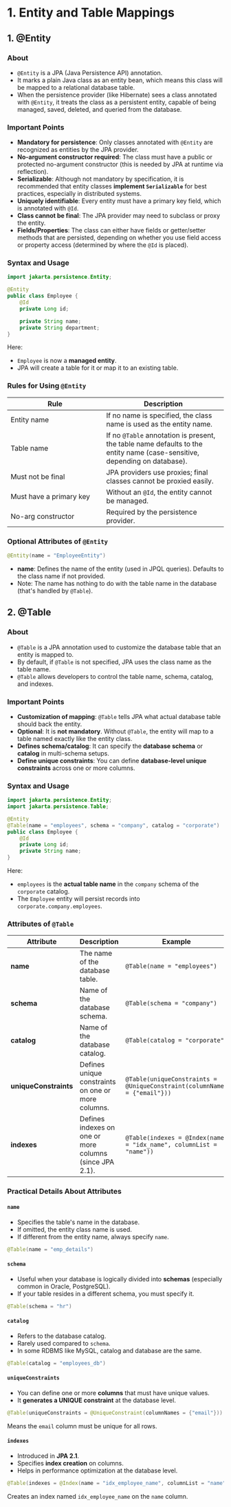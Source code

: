 # 1. Entity and Table Mappings

## 1. @Entity

### About

* `@Entity` is a JPA (Java Persistence API) annotation.
* It marks a plain Java class as an entity bean, which means this class will be mapped to a relational database table.
* When the persistence provider (like Hibernate) sees a class annotated with `@Entity`, it treats the class as a persistent entity, capable of being managed, saved, deleted, and queried from the database.

### Important Points

* **Mandatory for persistence**: Only classes annotated with `@Entity` are recognized as entities by the JPA provider.
* **No-argument constructor required**: The class must have a public or protected no-argument constructor (this is needed by JPA at runtime via reflection).
* **Serializable**: Although not mandatory by specification, it is recommended that entity classes **implement `Serializable`** for best practices, especially in distributed systems.
* **Uniquely identifiable**: Every entity must have a primary key field, which is annotated with `@Id`.
* **Class cannot be final**: The JPA provider may need to subclass or proxy the entity.
* **Fields/Properties**: The class can either have fields or getter/setter methods that are persisted, depending on whether you use field access or property access (determined by where the `@Id` is placed).

### Syntax and Usage

```java
import jakarta.persistence.Entity;

@Entity
public class Employee {
    @Id
    private Long id;

    private String name;
    private String department;
}
```

Here:

* `Employee` is now a **managed entity**.
* JPA will create a table for it or map it to an existing table.

### Rules for Using `@Entity`

<table><thead><tr><th width="206.4765625">Rule</th><th>Description</th></tr></thead><tbody><tr><td>Entity name</td><td>If no name is specified, the class name is used as the entity name.</td></tr><tr><td>Table name</td><td>If no <code>@Table</code> annotation is present, the table name defaults to the entity name (case-sensitive, depending on database).</td></tr><tr><td>Must not be final</td><td>JPA providers use proxies; final classes cannot be proxied easily.</td></tr><tr><td>Must have a primary key</td><td>Without an <code>@Id</code>, the entity cannot be managed.</td></tr><tr><td>No-arg constructor</td><td>Required by the persistence provider.</td></tr></tbody></table>

### Optional Attributes of `@Entity`

```java
@Entity(name = "EmployeeEntity")
```

* **name**: Defines the name of the entity (used in JPQL queries). Defaults to the class name if not provided.
* Note: The name has nothing to do with the table name in the database (that's handled by `@Table`).

## 2. @Table

### About

* `@Table` is a JPA annotation used to customize the database table that an entity is mapped to.
* By default, if `@Table` is not specified, JPA uses the class name as the table name.
* `@Table` allows developers to control the table name, schema, catalog, and indexes.

### Important Points

* **Customization of mapping**: `@Table` tells JPA what actual database table should back the entity.
* **Optional**: It is **not mandatory**. Without `@Table`, the entity will map to a table named exactly like the entity class.
* **Defines schema/catalog**: It can specify the **database schema** or **catalog** in multi-schema setups.
* **Define unique constraints**: You can define **database-level unique constraints** across one or more columns.

### Syntax and Usage

```java
import jakarta.persistence.Entity;
import jakarta.persistence.Table;

@Entity
@Table(name = "employees", schema = "company", catalog = "corporate")
public class Employee {
    @Id
    private Long id;
    private String name;
}
```

Here:

* `employees` is the **actual table name** in the `company` schema of the `corporate` catalog.
* The `Employee` entity will persist records into `corporate.company.employees`.

### Attributes of `@Table`

<table data-full-width="true"><thead><tr><th width="188.3125">Attribute</th><th width="274.43359375">Description</th><th>Example</th></tr></thead><tbody><tr><td><strong>name</strong></td><td>The name of the database table.</td><td><code>@Table(name = "employees")</code></td></tr><tr><td><strong>schema</strong></td><td>Name of the database schema.</td><td><code>@Table(schema = "company")</code></td></tr><tr><td><strong>catalog</strong></td><td>Name of the database catalog.</td><td><code>@Table(catalog = "corporate")</code></td></tr><tr><td><strong>uniqueConstraints</strong></td><td>Defines unique constraints on one or more columns.</td><td><code>@Table(uniqueConstraints = @UniqueConstraint(columnNames = {"email"}))</code></td></tr><tr><td><strong>indexes</strong></td><td>Defines indexes on one or more columns (since JPA 2.1).</td><td><code>@Table(indexes = @Index(name = "idx_name", columnList = "name"))</code></td></tr></tbody></table>

### Practical Details About Attributes

#### `name`

* Specifies the table's name in the database.
* If omitted, the entity class name is used.
* If different from the entity name, always specify `name`.

```java
@Table(name = "emp_details")
```

#### `schema`

* Useful when your database is logically divided into **schemas** (especially common in Oracle, PostgreSQL).
* If your table resides in a different schema, you must specify it.

```java
@Table(schema = "hr")
```

#### `catalog`

* Refers to the database catalog.
* Rarely used compared to `schema`.
* In some RDBMS like MySQL, catalog and database are the same.

```java
@Table(catalog = "employees_db")
```

#### `uniqueConstraints`

* You can define one or more **columns** that must have unique values.
* It **generates a UNIQUE constraint** at the database level.

```java
@Table(uniqueConstraints = @UniqueConstraint(columnNames = {"email"}))
```

Means the `email` column must be unique for all rows.

#### `indexes`

* Introduced in **JPA 2.1**.
* Specifies **index creation** on columns.
* Helps in performance optimization at the database level.

```java
@Table(indexes = @Index(name = "idx_employee_name", columnList = "name"))
```

Creates an index named `idx_employee_name` on the `name` column.

